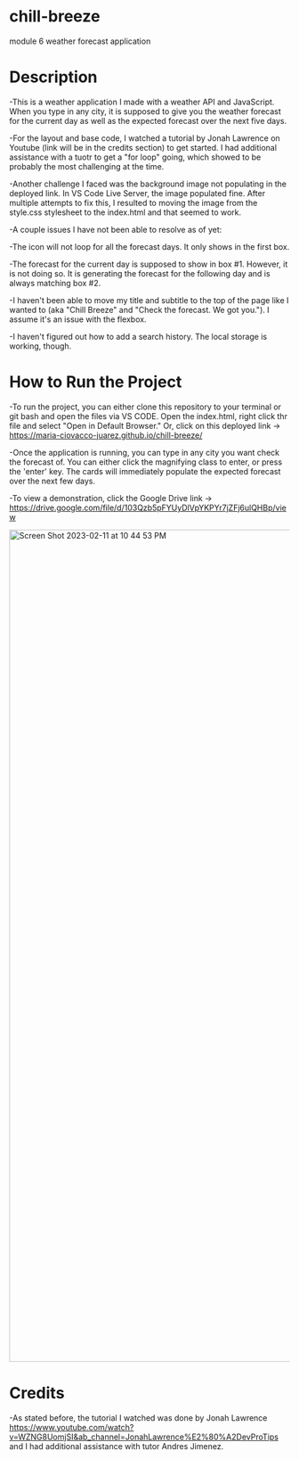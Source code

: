 # chill-breeze
module 6 weather forecast application

# Description

-This is a weather application I made with a weather API and JavaScript. 
When you type in any city, it is supposed to give you the weather forecast for the current day as well as the expected forecast over the next five days. 

-For the layout and base code, I watched a tutorial by Jonah Lawrence on Youtube (link will be in the credits section) to get started. I had additional assistance with a tuotr to get a "for loop" going, which showed to be probably the most challenging at the time.

-Another challenge I faced was the background image not populating in the deployed link. In VS Code Live Server, the image populated fine. After multiple attempts to fix this, I resulted to moving the image from the style.css stylesheet to the index.html and that seemed to work.

-A couple issues I have not been able to resolve as of yet:

-The icon will not loop for all the forecast days. It only shows in the first box.

-The forecast for the current day is supposed to show in box #1. However, it is not doing so. It is generating the forecast for the following day and is always matching box #2.

-I haven't been able to move my title and subtitle to the top of the page like I wanted to (aka "Chill Breeze" and "Check the forecast. We got you."). I assume it's an issue with the flexbox.

-I haven't figured out how to add a search history. The local storage is working, though.

# How to Run the Project

-To run the project, you can either clone this repository to your terminal or git bash and open the files via VS CODE. Open the index.html, right click thr file and select "Open in Default Browser." Or, click on this deployed link -> https://maria-ciovacco-juarez.github.io/chill-breeze/

-Once the application is running, you can type in any city you want check the forecast of. You can either click the magnifying class to enter, or press the 'enter' key. The cards will immediately populate the expected forecast over the next few days.

-To view a demonstration, click the Google Drive link -> https://drive.google.com/file/d/103Qzb5pFYUyDlVpYKPYr7jZFj6ulQHBp/view

<img width="1493" alt="Screen Shot 2023-02-11 at 10 44 53 PM" src="https://user-images.githubusercontent.com/119270869/218293431-cb30501d-d3aa-4efa-8cbb-88769bb2b4ca.png">

# Credits

-As stated before, the tutorial I watched was done by Jonah Lawrence https://www.youtube.com/watch?v=WZNG8UomjSI&ab_channel=JonahLawrence%E2%80%A2DevProTips and I had additional assistance with tutor Andres Jimenez.
